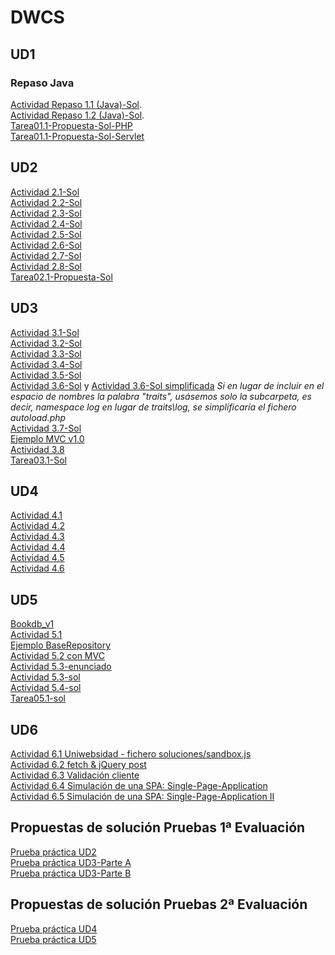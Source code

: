 # DWCS
## UD1
### Repaso Java
[Actividad Repaso 1.1 (Java)-Sol](https://github.com/dwcs-code-2223/Actividad-Repaso-1.1-Java.git). <br/>
[Actividad Repaso 1.2 (Java)-Sol](https://github.com/dwcs-code-2223/Actividad-Repaso-1.2-Java.git). <br/>
[Tarea01.1-Propuesta-Sol-PHP](https://github.com/dwcs-code-2223/Tarea01.1-PHP--Sol.git)<br/>
[Tarea01.1-Propuesta-Sol-Servlet](https://github.com/dwcs-code-2223/Tarea01-Servlet--Sol.git)

## UD2
[Actividad 2.1-Sol](https://github.com/dwcs-code-2223/Actividad-2.1-Sol)<br/>
[Actividad 2.2-Sol](https://github.com/dwcs-code-2223/Actividad-2.2-Sol)<br/>
[Actividad 2.3-Sol](https://github.com/dwcs-code-2223/Actividad-2.3-Sol.git)<br/>
[Actividad 2.4-Sol](https://github.com/dwcs-code-2223/Actividad-2.4-Sol-)<br/>
[Actividad 2.5-Sol](https://github.com/dwcs-code-2223/Actividad-2.5-Sol)<br/>
[Actividad 2.6-Sol](https://github.com/dwcs-code-2223/Actividad-2.6-Sol.git)<br/>
[Actividad 2.7-Sol](https://github.com/dwcs-code-2223/Actividad-2.7-Sol.git)<br/>
[Actividad 2.8-Sol](https://github.com/dwcs-code-2223/Actividad-2.8-Sol-.git)<br/>
[Tarea02.1-Propuesta-Sol](https://github.com/dwcs-code-2223/Tarea02.1-Sol.git)

## UD3
[Actividad 3.1-Sol](https://github.com/dwcs-code-2223/Actividad3.1.git)<br/>
[Actividad 3.2-Sol](https://github.com/dwcs-code-2223/Actividad3.2.git)<br/>
[Actividad 3.3-Sol](https://github.com/dwcs-code-2223/Actividad-3.3.git)<br/>
[Actividad 3.4-Sol](https://github.com/dwcs-code-2223/Actividad3.4.git)<br/>
[Actividad 3.5-Sol](https://github.com/dwcs-code-2223/Actividad3.5.git)<br/>
[Actividad 3.6-Sol](https://github.com/dwcs-code-2223/Actividad-3.6) y [Actividad 3.6-Sol simplificada](https://github.com/dwcs-code-2223/Actividad-3.6-simplificada.git) 
<em>Si en lugar de incluir en el espacio de nombres la palabra "traits", usásemos solo la subcarpeta, es decir, namespace log en lugar de traits\log, se simplificaría el fichero autoload.php</em> <br/>
[Actividad 3.7-Sol](https://github.com/dwcs-code-2223/Actividad3.7)<br/>
[Ejemplo MVC v1.0](https://github.com/dwcs-code-2223/UD3_EjemploMVC-v1.0)<br/>
[Actividad 3.8 ](https://github.com/dwcs-code-2223/Actividad3.8)<br/>
[Tarea03.1-Sol](https://github.com/dwcs-code-2223/Tarea03.1-Sol.git)<br/>

## UD4
[Actividad 4.1](https://github.com/dwcs-code-2223/Actividad4.1)<br/>
[Actividad 4.2](https://github.com/dwcs-code-2223/Actividad4.2.git)<br/>
[Actividad 4.3](https://github.com/dwcs-code-2223/Actividad4.3.git)<br/>
[Actividad 4.4](https://github.com/dwcs-code-2223/Actividad4.4.git)<br/>
[Actividad 4.5](https://github.com/dwcs-code-2223/Actividad4.5.git)<br/>
[Actividad 4.6](https://github.com/dwcs-code-2223/Actividad4.6-Sol.git)<br/>

## UD5
[Bookdb_v1](https://github.com/dwcs-code-2223/bookdb_v1.git)<br/>
[Actividad 5.1](https://github.com/dwcs-code-2223/Actividad5.1.git)<br/>
[Ejemplo BaseRepository](https://github.com/dwcs-code-2223/EjemploBaseRepository.git)<br/>
[Actividad 5.2 con MVC](https://github.com/dwcs-code-2223/Actividad-5.2-MVC.git)<br/>
[Actividad 5.3-enunciado](https://github.com/dwcs-code-2223/Actividad-5.3-MVC-Mysqli-enunciado.git)<br/>
[Actividad 5.3-sol](https://github.com/dwcs-code-2223/Actividad-5.3-MVC-Mysqli-sol.git)<br/>
[Actividad 5.4-sol](https://github.com/dwcs-code-2223/Actividad5.4.git)<br/>
[Tarea05.1-sol](https://github.com/dwcs-code-2223/Tarea05.1-sol)<br/>

## UD6
[Actividad 6.1 Uniwebsidad - fichero soluciones/sandbox.js ](https://github.com/leandono/librojquery/tree/master/ejercicios)<br/>
[Actividad 6.2 fetch & jQuery post](https://github.com/dwcs-code-2223/Actividad6.2.git)<br/>
[Actividad 6.3 Validación cliente](https://github.com/dwcs-code-2223/Actividad6.3-Sol.git) <br/>
[Actividad 6.4 Simulación de una SPA: Single-Page-Application](https://github.com/dwcs-code-2223/Actividad6.4-sol.git)<br/>
[Actividad 6.5 Simulación de una SPA: Single-Page-Application II](https://github.com/dwcs-code-2223/Actividad6.5-sol)<br/>



## Propuestas de solución Pruebas 1ª Evaluación
[Prueba práctica UD2](https://github.com/dwcs-code-2223/Eval1_UD2_Sol.git)<br/>
[Prueba práctica UD3-Parte A](https://github.com/dwcs-code-2223/Eval1_UD3_A_Sol.git)<br/>
[Prueba práctica UD3-Parte B](https://github.com/dwcs-code-2223/Eval1_UD3_B_Sol.git)<br/>

## Propuestas de solución Pruebas 2ª Evaluación
[Prueba práctica UD4](https://github.com/dwcs-code-2223/Eval2_PruebaUD4_Sol.git)<br/>
[Prueba práctica UD5](https://github.com/dwcs-code-2223/PruebaUD5_sol_aula.git)<br/>

